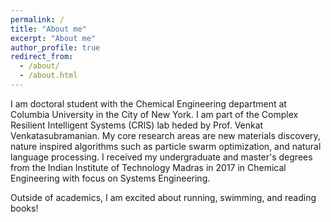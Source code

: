 ```yaml
---
permalink: /
title: "About me"
excerpt: "About me"
author_profile: true
redirect_from: 
  - /about/
  - /about.html
---
```


I am doctoral student with the Chemical Engineering department at Columbia University in the City of New York. I am part of the Complex Resilient Intelligent Systems (CRIS) lab heded by Prof. Venkat Venkatasubramanian. My core research areas are new materials discovery, nature inspired algorithms such as particle swarm optimization, and natural language processing. I received my undergraduate and master's degrees from the Indian Institute of Technology Madras in 2017 in Chemical Engineering with focus on Systems Engineering.

Outside of academics, I am excited about running, swimming, and reading books!
